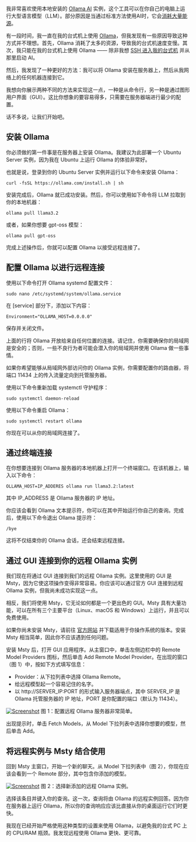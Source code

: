 我非常喜欢使用本地安装的 [Ollama AI](https://thenewstack.io/how-to-set-up-and-run-a-local-llm-with-ollama-and-llama-2/) 实例，这个工具可以在你自己的电脑上运行大型语言模型（LLM）。部分原因是当通过标准方法使用AI时，它会[消耗大量能源](https://thenewstack.io/ai-consumes-lots-of-energy-can-it-ever-be-sustainable/)。

有一段时间，我一直在我的台式机上使用 [Ollama](https://ollama.com/)，但我发现有一些原因导致这种方式并不理想。首先，Ollama 消耗了太多的资源，导致我的台式机速度变慢。其次，我只能在我的台式机上使用 Ollama —— 除非我想 [SSH 进入我的台式机](https://thenewstack.io/linux-ssh-and-key-based-authentication/) 并从那里启动 AI。

然后，我发现了一种更好的方法：我可以将 Ollama 安装在服务器上，然后从我网络上的任何机器连接到它。

我想向你展示两种不同的方法来实现这一点，一种是从命令行，另一种是通过图形用户界面（GUI）。这比你想象的要容易得多，只需要在服务器端进行最少的配置。

话不多说，让我们开始吧。

## 安装 Ollama

你必须做的第一件事是在服务器上安装 Ollama。我建议为此部署一个 Ubuntu Server 实例，因为我在 Ubuntu 上运行 Ollama 的体验非常好。

也就是说，登录到你的 Ubuntu Server 实例并运行以下命令来安装 Ollama：

```
curl -fsSL https://ollama.com/install.sh | sh
```

安装完成后，Ollama 就已成功安装。然后，你可以使用如下命令将 LLM 拉取到你的本地机器：

```
ollama pull llama3.2
```

或者，如果你想要 gpt-oss 模型：

```
ollama pull gpt-oss
```

完成上述操作后，你就可以配置 Ollama 以接受远程连接了。

## 配置 Ollama 以进行远程连接

使用以下命令打开 Ollama systemd 配置文件：

```
sudo nano /etc/systemd/system/ollama.service
```

在 [service] 部分下，添加以下内容：

```
Environment="OLLAMA_HOST=0.0.0.0"
```

保存并关闭文件。

上面的行将 Ollama 开放给来自任何位置的连接。请记住，你需要确保你的局域网是安全的；否则，一些不良行为者可能会潜入你的局域网并使用 Ollama 做一些事情。

如果你希望能够从局域网外部访问你的 Ollama 实例，你需要配置你的路由器，将端口 11434 上的传入流量定向到托管服务器。

使用以下命令重新加载 systemctl 守护程序：

```
sudo systemctl daemon-reload
```

使用以下命令重启 Ollama：

```
sudo systemctl restart ollama
```

你现在可以从你的局域网连接了。

## 通过终端连接

在你想要连接到 Ollama 服务器的本地机器上打开一个终端窗口。在该机器上，输入以下命令：

```
OLLAMA_HOST=IP_ADDERES ollama run llama3.2:latest
```

其中 IP\_ADDRESS 是 Ollama 服务器的 IP 地址。

你应该会看到 Ollama 文本提示符，你可以在其中开始运行你自己的查询。完成后，使用以下命令退出 Ollama 提示符：

```
/bye
```

这将不仅结束你的 Ollama 会话，还会结束远程连接。

## 通过 GUI 连接到你的远程 Ollama 实例

我们现在将通过 GUI 连接到我们的远程 Ollama 实例。这里使用的 GUI 是 Msty，因为它使这项操作变得非常容易。你应该可以通过官方 GUI 连接到远程 Ollama 实例，但我尚未成功实现这一点。

相反，我们将使用 Msty，它无论如何都是一个更出色的 GUI。Msty 具有大量功能，可以在所有三个主要平台（Linux、macOS 和 Windows）上运行，并且可以免费使用。

如果你尚未安装 Msty，请前往 [官方网站](https://msty.ai) 并下载适用于你操作系统的版本。安装 Msty 相当简单，因此你不应该遇到任何问题。

安装 Msty 后，打开 GUI 应用程序。从主窗口中，单击左侧边栏中的 Remote Model Providers 图标，然后单击 Add Remote Model Provider。在出现的窗口（图 1）中，按如下方式填写信息：

* Provider：从下拉列表中选择 Ollama Remote。
* 给远程模型起一个容易记住的名字。
* 以 http://SERVER\_IP:PORT 的形式输入服务器端点，其中 SERVER\_IP 是 Ollama 托管服务器的 IP 地址，PORT 是你配置的端口（默认为 11434）。

[![Screenshot](https://cdn.thenewstack.io/media/2025/09/7ad7facf-ollamaremote.png)](https://cdn.thenewstack.io/media/2025/09/7ad7facf-ollamaremote.png) 图 1：配置远程 Ollama 服务器非常简单。

出现提示时，单击 Fetch Models，从 Model 下拉列表中选择你想要的模型，然后单击 Add。

## 将远程实例与 Msty 结合使用

回到 Msty 主窗口，开始一个新的聊天。从 Model 下拉列表中（图 2），你现在应该会看到一个 Remote 部分，其中包含你添加的模型。

[![Screenshot](https://cdn.thenewstack.io/media/2025/09/20f5b4df-ollamamenu.png)](https://cdn.thenewstack.io/media/2025/09/20f5b4df-ollamamenu.png) 图 2：选择新添加的远程 Ollama 实例。

选择该条目并键入你的查询。这一次，查询将由 Ollama 的远程实例回答。因为你在服务器上运行 Ollama，所以你的查询响应应该比直接从你的桌面运行它们时更快。

我现在已经开始严格使用这种类型的设置来使用 Ollama，以避免我的台式 PC 上的 CPU/RAM 瓶颈。我发现远程使用 Ollama 更快、更可靠。